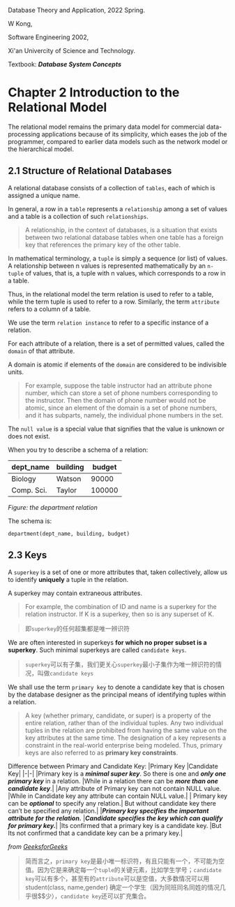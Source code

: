 Database Theory and Application, 2022 Spring.

W Kong,

Software Engineering 2002,

Xi'an Univercity of Science and Technology.

Textbook: ***Database System Concepts***

# Chapter 2 Introduction to the Relational Model

The relational model remains the primary data model for commercial data-processing applications because of its simplicity, which eases the job of the programmer, compared to earlier data models such as the network model or the hierarchical model.

## 2.1 Structure of Relational Databases

A relational database consists of a collection of `tables`, each of which is assigned a unique name.

In general, a row in a `table` represents a `relationship` among a set of values and a table is a collection of such `relationships`.

> A relationship, in the context of databases, is a situation that exists between two relational database tables when one table has a foreign key that references the primary key of the other table.

In mathematical terminology, a `tuple` is simply a sequence (or list) of values. A relationship between n values is represented mathematically by an `n-tuple` of values, that is, a tuple with n values, which corresponds to a row in a table.

Thus, in the relational model the term relation is used to refer to a table, while the term tuple is used to refer to a row. Similarly, the term `attribute` refers to a column of a table.

We use the term `relation instance` to refer to a specific instance of a relation.

For each attribute of a relation, there is a set of permitted values, called the `domain` of that attribute.

A domain is atomic if elements of the `domain` are considered to be indivisible units.

> For example, suppose the table instructor had an attribute phone number, which can store a set of phone numbers corresponding to the instructor. Then the domain of phone number would not be atomic, since an element of the domain is a set of phone numbers, and it has subparts, namely, the individual phone numbers in the set.

The `null value` is a special value that signifies that the value is unknown or does not
exist.

When you try to describe a schema of a relation:

|dept_name|building|budget|
|-|-|-|
|Biology|Watson|90000|
|Comp. Sci.|Taylor|100000|
*Figure: the department relation*

The schema is:
```
department(dept_name, building, budget)
```

## 2.3 Keys
A `superkey` is a set of one or more attributes that, taken collectively, allow us to identify **uniquely** a tuple in the relation.

A superkey may contain extraneous attributes. 

>For example, the combination of ID and name is a superkey for the relation instructor. If K is a superkey, then so is any superset of K. 

>即`superkey`的任何超集都是唯一辨识符

We are often interested in superkeys **for which no proper subset is a superkey**. Such minimal superkeys are called `candidate keys`.

>`superkey`可以有子集，我们更关心`superkey`最小子集作为唯一辨识符的情况，叫做`candidate keys`

We shall use the term `primary key` to denote a candidate key that is chosen by the database designer as the principal means of identifying tuples within a relation.

> A key (whether primary, candidate, or super) is a property of the entire relation, rather than of the individual tuples. Any two individual tuples in the relation are prohibited from having the same value on the key attributes at the same time. The designation of a key represents a constraint in the real-world enterprise being modeled. Thus, primary keys are also referred to as **primary key constraints**.

Difference between Primary and Candidate Key: 
|Primary Key |Candidate Key|
|-|-|
|Primary key is a ***minimal super key***. So there is one and ***only one primary key*** in a relation. |While in a relation there can be ***more than one candidate key***.|
|Any attribute of Primary key can not contain NULL value. |While in Candidate key any attribute can contain NULL value.|
| Primary key can be ***optional*** to specify any relation.| But without candidate key there can’t be specified any relation.|
|***Primary key specifies the important attribute for the relation.*** |***Candidate specifies the key which can qualify for primary key.***|
|Its confirmed that a primary key is a candidate key. |But Its not confirmed that a candidate key can be a primary key.|

*from [GeeksforGeeks](https://www.geeksforgeeks.org/difference-between-primary-and-candidate-key/)*

>简而言之，`primary key`是最小唯一标识符，有且只能有一个，不可能为空值。因为它是来确定每一个`tuple`的关键元素，比如学生学号；`candidate key`可以有多个，甚至有的`attribute`可以是空值，大多数情况可以用 student(class, name,gender) 确定一个学生（因为同班同名同姓的情况几乎很$$少），`candidate key`还可以扩充集合。

